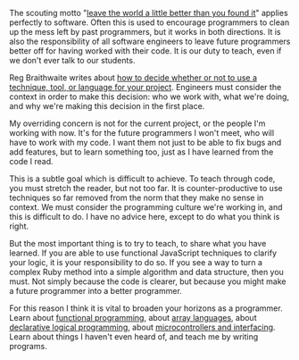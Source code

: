The scouting motto "[leave the world a little better than you found it][baden-powell]" applies perfectly to software. Often this is used to encourage programmers to clean up the mess left by past programmers, but it works in both directions. It is also the responsibility of all software engineers to leave future programmers better off for having worked with their code. It is our duty to teach, even if we don't ever talk to our students.

[baden-powell]: http://en.wikiquote.org/wiki/Robert_Baden-Powell

Reg Braithwaite writes about [how to decide whether or not to use a technique, tool, or language for your project][six questions]. Engineers must consider the context in order to make this decision: who we work with, what we're doing, and why we're making this decision in the first place.

[raganwald]: http://raganwald.com
[six questions]: http://raganwald.com/2013/03/20/six-questions.html

My overriding concern is not for the current project, or the people I'm working with now. It's for the future programmers I won't meet, who will have to work with my code. I want them not just to be able to fix bugs and add features, but to learn something too, just as I have learned from the code I read.

This is a subtle goal which is difficult to achieve. To teach through code, you must stretch the reader, but not too far. It is counter-productive to use techniques so far removed from the norm that they make no sense in context. We must consider the programming culture we're working in, and this is difficult to do. I have no advice here, except to do what you think is right.

But the most important thing is to try to teach, to share what you have learned. If you are able to use functional JavaScript techniques to clarify your logic, it is your responsibility to do so. If you see a way to turn a complex Ruby method into a simple algorithm and data structure, then you must. Not simply because the code is clearer, but because you might make a future programmer into a better programmer.

For this reason I think it is vital to broaden your horizons as a programmer. Learn about [functional programming][functional javascript], about [array languages][k], about [declarative logical programming][prolog], about [microcontrollers and interfacing][arduino]. Learn about things I haven't even heard of, and teach me by writing programs.

[functional javascript]: http://www.amazon.com/Functional-JavaScript-Introducing-Programming-Underscore-js/dp/1449360726/
[k]: http://www.kuro5hin.org/story/2002/11/14/22741/791
[prolog]: http://weblog.jamisbuck.org/2006/10/28/prolog-in-ruby
[arduino]: http://www.arduino.cc/
